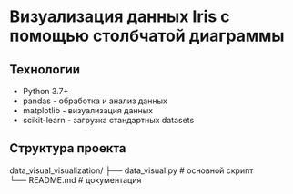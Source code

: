 # **Визуализация данных Iris с помощью столбчатой диаграммы**  
## Технологии  
* Python 3.7+  
* pandas - обработка и анализ данных  
* matplotlib - визуализация данных  
* scikit-learn - загрузка стандартных datasets
## Структура проекта
data_visual_visualization/
├── data_visual.py  # основной скрипт  
└── README.md       # документация  

